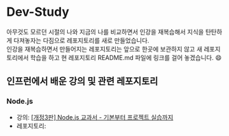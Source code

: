 # Dev-Study
아무것도 모르던 시절의 나와 지금의 나를 비교하면서 인강을 재복습해서 지식을 탄탄하게 다져놓자는 다짐으로 레포지토리를 새로 만들었습니다.<br>
인강을 재복습하면서 만들어지는 레포지토리는 앞으로 한곳에 보관하지 않고 새 레포지토리에서 학습을 하고 현 레포지토리 README.md 파일에 링크를 걸어 놓겠습니다. 😄

## 인프런에서 배운 강의 및 관련 레포지토리

### Node.js
* 강의: [[개정3판] Node.js 교과서 - 기본부터 프로젝트 실습까지](https://www.inflearn.com/course/%EB%85%B8%EB%93%9C-js-%EA%B5%90%EA%B3%BC%EC%84%9C)
* 레포지토리: 
